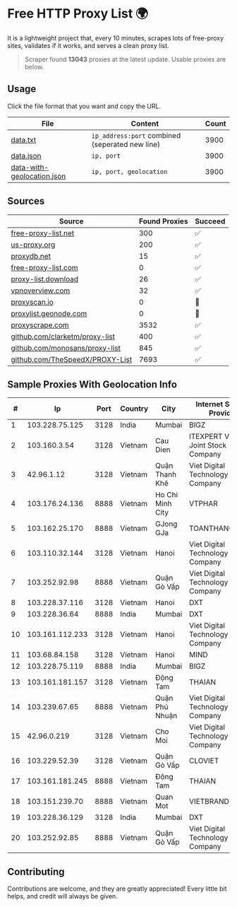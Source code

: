 
# Free HTTP Proxy List 🌍

It is a lightweight project that, every 10 minutes, scrapes lots of free-proxy sites, validates if it works, and serves a clean proxy list.


> Scraper found **13043** proxies at the latest update. Usable proxies are below.

## Usage

Click the file format that you want and copy the URL.


|File|Content|Count|
|----|-------|-----|
|[data.txt](https://raw.githubusercontent.com/themiralay/Proxy-List-World/master/data.txt)|`ip_address:port` combined (seperated new line)|3900|
|[data.json](https://raw.githubusercontent.com/themiralay/Proxy-List-World/master/data.json)|`ip, port`|3900|
|[data-with-geolocation.json](https://raw.githubusercontent.com/themiralay/Proxy-List-World/master/data-with-geolocation.json)|`ip, port, geolocation`|3900|

## Sources

|Source|Found Proxies|Succeed|
|------|-------------|-------|
|[free-proxy-list.net](https://free-proxy-list.net)|300|✅|
|[us-proxy.org](https://www.us-proxy.org)|200|✅|
|[proxydb.net](http://proxydb.net)|15|✅|
|[free-proxy-list.com](https://free-proxy-list.com/?page=&port=&type%5B%5D=http&type%5B%5D=https&up_time=0&search=Search)|0|✅|
|[proxy-list.download](https://www.proxy-list.download/HTTP)|26|✅|
|[vpnoverview.com](https://vpnoverview.com/privacy/anonymous-browsing/free-proxy-servers)|32|✅|
|[proxyscan.io](https://www.proxyscan.io)|0|🚫|
|[proxylist.geonode.com](https://proxylist.geonode.com/api/proxy-list?limit=300&page=1&sort_by=lastChecked&sort_type=desc&protocols=http,https)|0|🚫|
|[proxyscrape.com](https://api.proxyscrape.com/v2/?request=displayproxies&protocol=http&timeout=10000&country=all&ssl=all&anonymity=all)|3532|✅|
|[github.com/clarketm/proxy-list](https://raw.githubusercontent.com/clarketm/proxy-list/master/proxy-list-raw.txt)|400|✅|
|[github.com/monosans/proxy-list](https://raw.githubusercontent.com/monosans/proxy-list/main/proxies/http.txt)|845|✅|
|[github.com/TheSpeedX/PROXY-List](https://raw.githubusercontent.com/TheSpeedX/PROXY-List/master/http.txt)|7693|✅|


## Sample Proxies With Geolocation Info

|#|Ip|Port|Country|City|Internet Service Provider|
|-|--|----|-------|----|-------------------------|
|1|103.228.75.125|3128|India|Mumbai|BIGZ|
|2|103.160.3.54|3128|Vietnam|Cau Dien|ITEXPERT Viet Nam Joint Stock Company|
|3|42.96.1.12|3128|Vietnam|Quận Thanh Khê|Viet Digital Technology Liability Company|
|4|103.176.24.136|8888|Vietnam|Ho Chi Minh City|VTPHAR|
|5|103.162.25.170|8888|Vietnam|GJong GJa|TOANTHANGSTECH|
|6|103.110.32.144|3128|Vietnam|Hanoi|Viet Digital Technology Liability Company|
|7|103.252.92.98|8888|Vietnam|Quận Gò Vấp|Viet Digital Technology Liability Company|
|8|103.228.37.116|3128|Vietnam|Hanoi|DXT|
|9|103.228.36.64|8888|India|Mumbai|DXT|
|10|103.161.112.233|3128|Vietnam|Hanoi|Viet Digital Technology Liability Company|
|11|103.68.84.158|3128|Vietnam|Hanoi|MIND|
|12|103.228.75.119|8888|India|Mumbai|BIGZ|
|13|103.161.181.157|3128|Vietnam|Động Tam|THAIAN|
|14|103.239.67.65|8888|Vietnam|Quận Phú Nhuận|Viet Digital Technology Liability Company|
|15|42.96.0.219|3128|Vietnam|Cho Moi|Viet Digital Technology Liability Company|
|16|103.229.52.39|3128|Vietnam|Quận Gò Vấp|CLOVIET|
|17|103.161.181.245|8888|Vietnam|Động Tam|THAIAN|
|18|103.151.239.70|8888|Vietnam|Quan Mot|VIETBRANDS|
|19|103.228.36.129|3128|India|Mumbai|DXT|
|20|103.252.92.85|8888|Vietnam|Quận Gò Vấp|Viet Digital Technology Liability Company|



## Contributing

Contributions are welcome, and they are greatly appreciated! Every
little bit helps, and credit will always be given.

